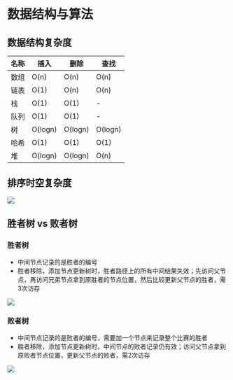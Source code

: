 # 数据结构与算法
## 数据结构复杂度
| 名称 | 插入 | 删除 | 查找 |
| ----- | ----- | ----- | ----- |
| 数组 | O(n) | O(n) | O(n) |
| 链表 | O(1) | O(n) | O(n) |
| 栈 | O(1) | O(1) | - |
| 队列 | O(1) | O(1) | - |
| 树 | O(logn) | O(logn) | O(logn) |
| 哈希 | O(1) | O(1) | O(1) |
| 堆 | O(logn) | O(logn) | O(n) |

## 排序时空复杂度
![](http://zia-wiki.oss-cn-hangzhou.aliyuncs.com/18-11-3/29718509.jpg)

## 胜者树 vs 败者树
### 胜者树
- 中间节点记录的是胜者的编号
- 胜者移除，添加节点更新树时，胜者路径上的所有中间结果失效；先访问父节点，再访问兄弟节点拿到原胜者的节点位置，然后比较更新父节点的胜者，需3次访存

![](http://zia-wiki.oss-cn-hangzhou.aliyuncs.com/18-11-3/54308943.jpg)

### 败者树
- 中间节点记录的是败者的编号，需要加一个节点来记录整个比赛的胜者
- 胜者移除，添加节点更新树时，中间节点的败者记录仍有效；访问父节点拿到原败者节点位置，更新父节点的败者，需2次访存

![](http://zia-wiki.oss-cn-hangzhou.aliyuncs.com/18-11-3/61460544.jpg)